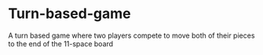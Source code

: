 # Turn-based-game
A turn based game where two players compete to move both of their pieces to the end of the 11-space board
